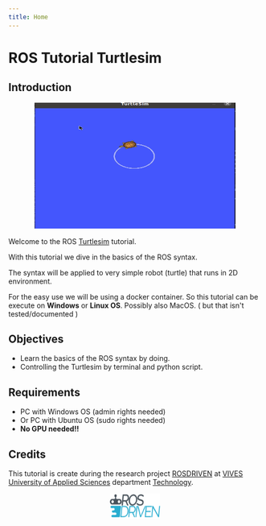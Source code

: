 ```yaml
---
title: Home
---
```

# ROS Tutorial Turtlesim

## Introduction

<p align="center">
<img src="./assets/turtlesim_circle.gif" alt="drawing" width="400" height="250" />
</p>


Welcome to the ROS [Turtlesim](http://wiki.ros.org/turtlesim) tutorial. 

With this tutorial we dive in the basics of the ROS syntax. 

The syntax will be applied to very simple robot (turtle) that runs in 2D environment.

For the easy use we will be using a docker container. So this tutorial can be execute on **Windows** or **Linux OS**. 
Possibly also MacOS. ( but that isn't tested/documented )


## Objectives

* Learn the basics of the ROS syntax by doing.
* Controlling the Turtlesim by terminal and python script.


## Requirements
* PC with Windows OS (admin rights needed)
* Or PC with Ubuntu OS (sudo rights needed)
* **No GPU needed!!**


## Credits

This tutorial is create during the research project [ROSDRIVEN](https://www.rosdriven.dev) 
at [VIVES University of Applied Sciences](https://www.vives.be/en/vives-international) department [Technology](https://www.vives.be/en/research/centre-expertise-smart-technologies).

<p align="center">
<img src="./assets/rosdrivenlogo.png" alt="drawing" width="100" height="50" />
</p>

